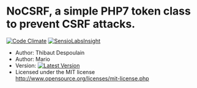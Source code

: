 # NoCSRF, a simple PHP7 token class to prevent CSRF attacks.

[![Code Climate](https://codeclimate.com/github/JBlond/NoCSRF/badges/gpa.svg)](https://codeclimate.com/github/JBlond/NoCSRF) [![SensioLabsInsight](https://insight.sensiolabs.com/projects/9d4e9157-569c-46c3-b38c-0a3d00a923ff/mini.png)](https://insight.sensiolabs.com/projects/9d4e9157-569c-46c3-b38c-0a3d00a923ff)

* Author: Thibaut Despoulain
* Author: Mario
* Version: [![Latest Version](https://img.shields.io/github/release/JBlond/NoCSRF.svg?style=flat-square&label=Release)](https://github.com/JBlond/NoCSRF/releases)
* Licensed under the MIT license <http://www.opensource.org/licenses/mit-license.php>
